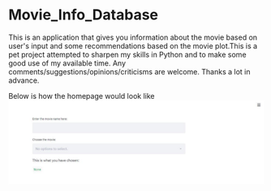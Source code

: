 # Movie_Info_Database
This is an application that gives you information about the movie based on user's input and some recommendations based on the movie plot.This is a pet project attempted to sharpen my skills in Python and to make some good use of my available time. Any comments/suggestions/opinions/criticisms are welcome. Thanks a lot in advance.

Below is how the homepage would look like
![alt text](https://github.com/AravindhRajan/Movie_Info_Database/blob/main/app_home.JPG)


